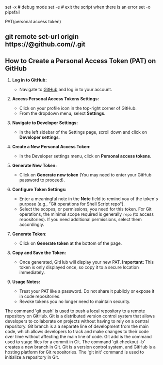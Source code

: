 set -x # debug mode
set -e # exit the script when there is an error
set -o pipefail


PAT(personal access token) 


## git remote set-url origin https://<PAT>@github.com/<username>/<repository>.git


## How to Create a Personal Access Token (PAT) on GitHub

1. **Log in to GitHub:**
   - Navigate to [GitHub](https://github.com/) and log in to your account.

2. **Access Personal Access Tokens Settings:**
   - Click on your profile icon in the top-right corner of GitHub.
   - From the dropdown menu, select **Settings**.

3. **Navigate to Developer Settings:**
   - In the left sidebar of the Settings page, scroll down and click on **Developer settings**.

4. **Create a New Personal Access Token:**
   - In the Developer settings menu, click on **Personal access tokens**.

5. **Generate New Token:**
   - Click on **Generate new token** (You may need to enter your GitHub password to proceed).

6. **Configure Token Settings:**
   - Enter a meaningful note in the **Note** field to remind you of the token's purpose (e.g., "Git operations for Shell Script repo").
   - Select the scopes, or permissions, you need for this token. For Git operations, the minimal scope required is generally `repo` (to access repositories). If you need additional permissions, select them accordingly.

7. **Generate Token:**
   - Click on **Generate token** at the bottom of the page.

8. **Copy and Save the Token:**
   - Once generated, GitHub will display your new PAT. **Important:** This token is only displayed once, so copy it to a secure location immediately.

9. **Usage Notes:**
   - Treat your PAT like a password. Do not share it publicly or expose it in code repositories.
   - Revoke tokens you no longer need to maintain security.
  






The command 'git push' is used to push a local repository to a remote repository on GitHub.
Git is a distributed version control system that allows developers to collaborate on projects without having to rely on a central repository.
Git branch is a a separate line of development from the main code, which allows developers to track and make changes to their code over time without affecting the main line of code.
Git add is the command used to stage files for a commit in Git.
The command 'git checkout -b' creates a new branch in Git.
Git is a version control system, and GitHub is a hosting platform for Git repositories.
The 'git init' command is used to initialize a repository in Git.

